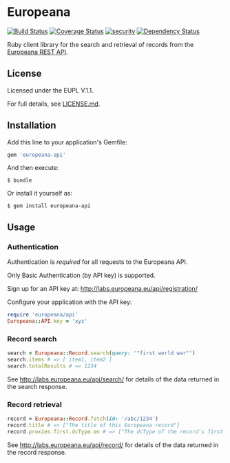 # Europeana

[![Build Status](https://travis-ci.org/europeana/europeana-api-client-ruby.svg?branch=master)](https://travis-ci.org/europeana/europeana-api-client-ruby) [![Coverage Status](https://coveralls.io/repos/europeana/europeana-api-client-ruby/badge.svg?branch=master&service=github)](https://coveralls.io/github/europeana/europeana-api-client-ruby?branch=master) [![security](https://hakiri.io/github/europeana/europeana-api-client-ruby/master.svg)](https://hakiri.io/github/europeana/europeana-api-client-ruby/master) [![Dependency Status](https://gemnasium.com/europeana/europeana-api-client-ruby.svg)](https://gemnasium.com/europeana/europeana-api-client-ruby)

Ruby client library for the search and retrieval of records from the [Europeana
REST API](http://labs.europeana.eu/api/introduction/).

## License

Licensed under the EUPL V.1.1.

For full details, see [LICENSE.md](LICENSE.md).

## Installation

Add this line to your application's Gemfile:

```ruby
gem 'europeana-api'
```

And then execute:

    $ bundle

Or install it yourself as:

    $ gem install europeana-api

## Usage

### Authentication

Authentication is *required* for all requests to the Europeana API.

Only Basic Authentication (by API key) is supported.

Sign up for an API key at: http://labs.europeana.eu/api/registration/

Configure your application with the API key:

```ruby
require 'europeana/api'
Europeana::API.key = 'xyz'
```

### Record search

```ruby
search = Europeana::Record.search(query: '"first world war"')
search.items # => [ item1, item2 ]
search.totalResults # => 1234
```

See http://labs.europeana.eu/api/search/ for details of the data returned in
the search response.

### Record retrieval

```ruby
record = Europeana::Record.fetch(id: '/abc/1234')
record.title # => ["The title of this Europeana record"]
record.proxies.first.dcType.en # => ["The dcType of the record's first proxy"]
```

See http://labs.europeana.eu/api/record/ for details of the data returned in
the record response.
